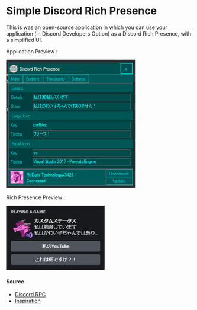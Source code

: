 # Simple Discord Rich Presence
This is was an open-source application in which you can use your application (in Discord Developers Option) as a Discord Rich Presence, with a simplified UI.

Application Preview :

![App Preview](/res/app_preview.png)

Rich Presence Preview :

![RPC Preview](/res/rpc_preview.png)
#### Source
- [Discord RPC](https://github.com/discord/discord-rpc)
- [Inspiration](https://github.com/legendarygodspeed/Discord-RPC-csharp)
